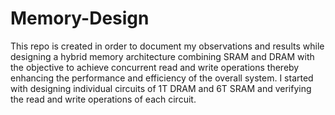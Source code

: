 # Memory-Design
This repo is created in order to document my observations and results while designing a hybrid memory architecture combining SRAM and DRAM with the objective to achieve concurrent read and write operations thereby enhancing the performance and efficiency of the overall system.
I started with designing individual circuits of 1T DRAM and 6T SRAM and verifying the read and write operations of each circuit. 
